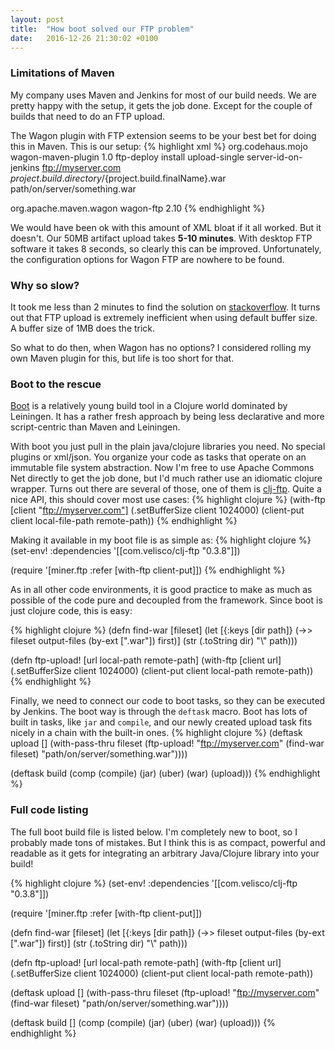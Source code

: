 ```yaml
---
layout: post
title:  "How boot solved our FTP problem"
date:   2016-12-26 21:30:02 +0100
---
```


### Limitations of Maven

My company uses Maven and Jenkins for most of our build needs. We are pretty happy with the setup, it gets the job done. Except for the couple of builds that need to do an FTP upload.

The Wagon plugin with FTP extension seems to be your best bet for doing this in Maven. This is our setup:
{% highlight xml %}
<plugin>
    <groupId>org.codehaus.mojo</groupId>
    <artifactId>wagon-maven-plugin</artifactId>
    <version>1.0</version>
    <executions>
        <execution>
            <id>ftp-deploy</id>
            <phase>install</phase>
            <goals>
                <goal>upload-single</goal>
            </goals>
            <configuration>
                <serverId>server-id-on-jenkins</serverId>
                <url>ftp://myserver.com</url>
                <fromFile>${project.build.directory}/${project.build.finalName}.war</fromFile>
                <toFile>path/on/server/something.war</toFile>
            </configuration>
        </execution>
    </executions>
</plugin>

<extensions>
    <extension>
        <groupId>org.apache.maven.wagon</groupId>
        <artifactId>wagon-ftp</artifactId>
        <version>2.10</version>
    </extension>
</extensions>
{% endhighlight %}

We would have been ok with this amount of XML bloat if it all worked. But it doesn't. Our 50MB artifact upload takes __5-10 minutes__. With desktop FTP software it takes 8 seconds, so clearly this can be improved. Unfortunately, the configuration options for Wagon FTP are nowhere to be found.

### Why so slow?
It took me less than 2 minutes to find the solution on [stackoverflow]. It turns out that FTP upload is extremely inefficient when using default buffer size. A buffer size of 1MB does the trick.

So what to do then, when Wagon has no options? I considered rolling my own Maven plugin for this, but life is too short for that.

### Boot to the rescue
[Boot] is a relatively young build tool in a Clojure world dominated by Leiningen. It has a rather fresh approach by being less declarative and more script-centric than Maven and Leiningen.

With boot you just pull in the plain java/clojure libraries you need. No special plugins or xml/json. You organize your code as tasks that operate on an immutable file system abstraction. Now I'm free to use Apache Commons Net directly to get the job done, but I'd much rather use an idiomatic clojure wrapper. Turns out there are several of those, one of them is [clj-ftp]. Quite a nice API, this should cover most use cases:
 {% highlight clojure %}
 (with-ftp [client "ftp://myserver.com"]
        (.setBufferSize client 1024000)
        (client-put client local-file-path remote-path))
 {% endhighlight %}

Making it available in my boot file is as simple as:
{% highlight clojure %}
(set-env!
  :dependencies '[[com.velisco/clj-ftp "0.3.8"]])

(require '[miner.ftp :refer [with-ftp client-put]])
{% endhighlight %}

As in all other code environments, it is good practice to make as much as possible of the code pure and decoupled from the framework. Since boot is just clojure code, this is easy:

{% highlight clojure %}
(defn find-war [fileset]
  (let [{:keys [dir path]} (->> fileset
                                output-files
                                (by-ext [".war"])
                                first)]
         (str (.toString dir) "\\" path)))

(defn ftp-upload! [url local-path remote-path]
  (with-ftp [client url]
            (.setBufferSize client 1024000)
            (client-put client local-path remote-path))
{% endhighlight %}

Finally, we need to connect our code to boot tasks, so they can be executed by Jenkins. The boot way is through the `deftask` macro. Boot has lots of built in tasks, like `jar` and `compile`, and our newly created upload task fits nicely in a chain with the built-in ones.
{% highlight clojure %}
(deftask upload []
   (with-pass-thru fileset
     (ftp-upload! "ftp://myserver.com" (find-war fileset) "path/on/server/something.war"))))

(deftask build
  (comp (compile) (jar) (uber) (war) (upload)))
{% endhighlight %}

### Full code listing

The full boot build file is listed below. I'm completely new to boot, so I probably made tons of mistakes. But I think this is as compact, powerful and readable as it gets for integrating an arbitrary Java/Clojure library into your build!

{% highlight clojure %}
(set-env!
  :dependencies '[[com.velisco/clj-ftp "0.3.8"]])

(require '[miner.ftp :refer [with-ftp client-put]])

(defn find-war [fileset]
  (let [{:keys [dir path]} (->> fileset
                                output-files
                                (by-ext [".war"])
                                first)]
         (str (.toString dir) "\\" path)))

(defn ftp-upload! [url local-path remote-path]
  (with-ftp [client url]
            (.setBufferSize client 1024000)
            (client-put client local-path remote-path))

(deftask upload []
   (with-pass-thru fileset
     (ftp-upload! "ftp://myserver.com" (find-war fileset) "path/on/server/something.war"))))

(deftask build []
  (comp (compile) (jar) (uber) (war) (upload)))
{% endhighlight %}

[Boot]: http://boot-clj.com/
[clj-ftp]: https://github.com/miner/clj-ftp
[stackoverflow]: http://stackoverflow.com/questions/11572588/speed-up-apache-commons-ftpclient-transfer
